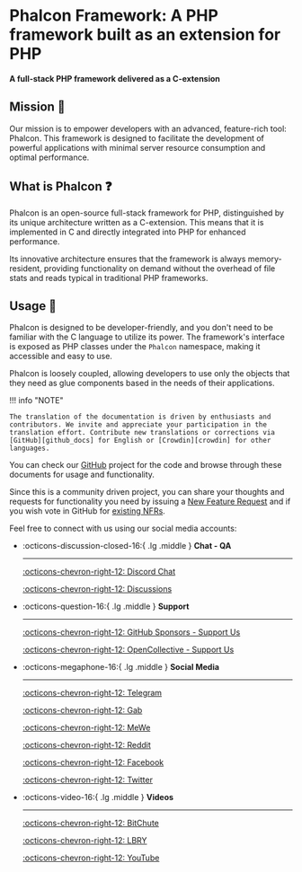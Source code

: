 
# Phalcon Framework: A PHP framework built as an extension for PHP

**A full-stack PHP framework delivered as a C-extension**

## Mission :rocket:

Our mission is to empower developers with an advanced, feature-rich tool: Phalcon. This framework is designed to facilitate the development of powerful applications with minimal server resource consumption and optimal performance.

## What is Phalcon :question:

Phalcon is an open-source full-stack framework for PHP, distinguished by its unique architecture written as a C-extension. This means that it is implemented in C and directly integrated into PHP for enhanced performance.

Its innovative architecture ensures that the framework is always memory-resident, providing functionality on demand without the overhead of file stats and reads typical in traditional PHP frameworks.

## Usage :memo:

Phalcon is designed to be developer-friendly, and you don't need to be familiar with the C language to utilize its power. The framework's interface is exposed as PHP classes under the `Phalcon` namespace, making it accessible and easy to use.

Phalcon is loosely coupled, allowing developers to use only the objects that they need as glue components based in the needs of their applications.

!!! info "NOTE"

    The translation of the documentation is driven by enthusiasts and contributors. We invite and appreciate your participation in the translation effort. Contribute new translations or corrections via [GitHub][github_docs] for English or [Crowdin][crowdin] for other languages.

You can check our [GitHub][github] project for the code and browse through these documents for usage and functionality.

Since this is a community driven project, you can share your thoughts and requests for functionality you need by issuing a [New Feature Request][new-feature-request] and if you wish vote in GitHub for [existing NFRs][new-feature-request-list].

Feel free to connect with us using our social media accounts:

<div class="grid cards" markdown>

-   :octicons-discussion-closed-16:{ .lg .middle } __Chat - QA__

    ---

    [:octicons-chevron-right-12: Discord Chat][discord]

    [:octicons-chevron-right-12: Discussions][discussions]

-   :octicons-question-16:{ .lg .middle } __Support__

    ---

    [:octicons-chevron-right-12: GitHub Sponsors - Support Us][github_sponsors]

    [:octicons-chevron-right-12: OpenCollective - Support Us][opencollective_sponsors]

-   :octicons-megaphone-16:{ .lg .middle } __Social Media__

    ---

    [:octicons-chevron-right-12: Telegram][telegram]

    [:octicons-chevron-right-12: Gab][gab]

    [:octicons-chevron-right-12: MeWe][mewe]

    [:octicons-chevron-right-12: Reddit][reddit]

    [:octicons-chevron-right-12: Facebook][fb]

    [:octicons-chevron-right-12: Twitter][t]


-   :octicons-video-16:{ .lg .middle } __Videos__

    ---

    [:octicons-chevron-right-12: BitChute][bitchute]

    [:octicons-chevron-right-12: LBRY][lbry]

    [:octicons-chevron-right-12: YouTube][youtube]

</div>


[github]: https://github.com/phalcon/cphalcon
[github_docs]: https://github.com/phalcon/docs
[new-feature-request]: new-feature-request.md
[new-feature-request-list]: new-feature-request-list.md
[discord]: https://phalcon.io/discord
[discussions]: https://phalcon.io/discussions
[github_sponsors]: https://github.com/sponsors/phalcon
[opencollective_sponsors]: https://phalcon.io/fund
[telegram]: https://phalcon.io/telegram
[gab]: https://phalcon.io/gab
[mewe]: https://phalcon.io/mewe
[reddit]: https://phalcon.io/reddit
[fb]: https://phalcon.io/fb
[t]: https://phalcon.io/t
[bitchute]: https://phalcon.io/bitchute
[lbry]: https://phalcon.io/lbry
[youtube]: https://phalcon.io/youtube
